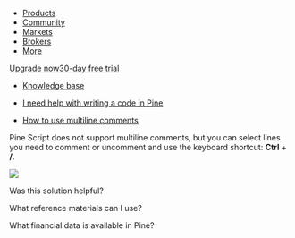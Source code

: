 -   [Products](https://www.tradingview.com/chart/)
-   [Community](https://www.tradingview.com/ideas/)
-   [Markets](https://www.tradingview.com/markets/)
-   [Brokers](https://www.tradingview.com/brokers/)
-   [More](https://www.tradingview.com/support/)

[Upgrade now30-day free trial](https://www.tradingview.com/pricing/?source=header_go_pro_button&feature=Buy%20Trial)

-   [Knowledge base](https://www.tradingview.com/)

-   [I need help with writing a code in Pine](https://www.tradingview.com/support/folders/43000548790-i-need-help-with-writing-a-code-in-pine/)
-   [How to use multiline comments](https://www.tradingview.com/support/solutions/43000478412-how-to-use-multiline-comments/)

Pine Script does not support multiline comments, but you can select lines you need to comment or uncomment and use the keyboard shortcut: **Ctrl** + **/**.

![](https://s3.amazonaws.com/cdn.freshdesk.com/data/helpdesk/attachments/production/43463814631/original/34Tcs2WGAGQL3dpgF0nxnk9_BcU8rkFGVg.gif?1706530616)

Was this solution helpful?

What reference materials can I use?

What financial data is available in Pine?